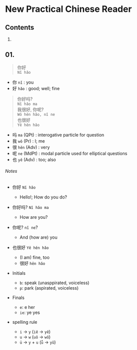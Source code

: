 <!--
Filename: 	note.md
Project: 	/Users/shume/Developer/zho/NewPracticalChineseReader
Author: 	shumez <https://github.com/shumez>
Created: 	2019-04-19 13:41:1
Modified: 	2019-04-19 15:03:39
-----
Copyright (c) 2019 shumez
-->

# New Practical Chinese Reader

## Contents

1. [](#)


## 01. 

> 你好  
> `Nǐ hǎo`

* 你 `nǐ` : you
* 好 `hǎo` : good; well; fine


> 你好吗?  
> `Nǐ hǎo ma`  
> 我很好, 你呢?  
> `Wǒ hěn hǎo, nǐ ne`  
> 也很好  
> `Yě hěn hǎo`

* 吗 `ma` (QPt) : interogative particle for question 
* 我 `wǒ` (Pr) : I; me
* 很 `hěn` (Adv) : very
* 呢 `ne` (MdPt) : modal particle used for elliptical questions
* 也 `yě` (Adv) : too; also


###### Notes

* 你好 `Nǐ hǎo`
    * Hello!; How do you do?
* 你好吗? `Nǐ hǎo ma`
    * How are you?
* 你呢? `nǐ ne`?
    * And (how are) you
* 也很好 `Yě hěn hǎo`
    * (I am) fine, too
    * 很好 `hěn hǎo`


* Initials
    * `b`: speak (unasppirated, voiceless)
    * `p`: park (aspirated, voiceless)
* Finals
    * `e`: e her
    * `ie`: ye yes

* spelling rule
    * `i` &rarr; `y` (`iě` &rarr; `yě`)
    * `u` &rarr; `w` (`uǒ` &rarr; `wǒ`)
    * `ü` &rarr; `y` + `u`  (`ǚ` &rarr; `yǔ`)



<!-- [x+\frac{1}{x}=1]: https://latex.codecogs.com/gif.latex?x+\frac{1}{x}=1 -->

<!-- <style type="text/css">
	img{width: 50%; float: right;}
</style> -->